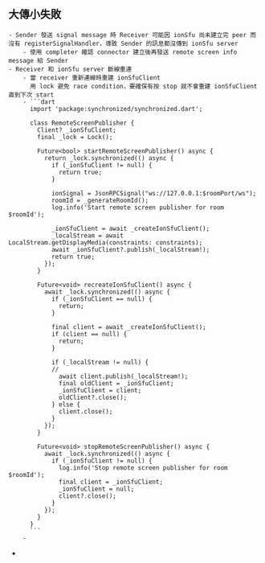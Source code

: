 ## 大傳小失敗
	- Sender 發送 signal message 時 Receiver 可能因 ionSfu 尚未建立完 peer 而沒有 registerSignalHandler，導致 Sender 的訊息都沒傳到 ionSfu server
		- 使用 completer 確認 connector 建立後再發送 remote screen info message 給 Sender
	- Receiver 和 ionSfu server 斷線重連
		- 當 receiver 重新連線時重建 ionSfuClient
		  用 lock 避免 race condition，要確保有按 stop 就不會重建 ionSfuClient 直到下次 start
		- ```dart
		  import 'package:synchronized/synchronized.dart';
		  
		  class RemoteScreenPublisher {
		    Client? _ionSfuClient;
		    final _lock = Lock();
		  
		    Future<bool> startRemoteScreenPublisher() async {
		      return _lock.synchronized(() async {
		        if (_ionSfuClient != null) {
		          return true;
		        }
		  
		        ionSignal = JsonRPCSignal("ws://127.0.0.1:$roomPort/ws");
		        roomId = _generateRoomId();
		        log.info('Start remote screen publisher for room $roomId');
		  
		        _ionSfuClient = await _createIonSfuClient();
		        _localStream = await LocalStream.getDisplayMedia(constraints: constraints);
		        await _ionSfuClient?.publish(_localStream!);
		        return true;
		      });
		    }
		  
		    Future<void> recreateIonSfuClient() async {
		      await _lock.synchronized(() async {
		        if (_ionSfuClient == null) {
		          return;
		        }
		  
		        final client = await _createIonSfuClient();
		        if (client == null) {
		          return;
		        }
		  
		        if (_localStream != null) {
		  		// 
		          await client.publish(_localStream!);
		          final oldClient = _ionSfuClient;
		          _ionSfuClient = client;
		          oldClient?.close();
		        } else {
		          client.close();
		        }
		      });
		    }
		  
		    Future<void> stopRemoteScreenPublisher() async {
		      await _lock.synchronized(() async {
		        if (_ionSfuClient != null) {
		          log.info('Stop remote screen publisher for room $roomId');
		          final client = _ionSfuClient;
		          _ionSfuClient = null;
		          client?.close();
		        }
		      });
		    }
		  }
		  ```
		-
-